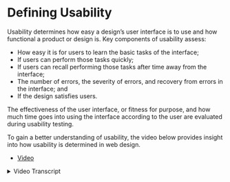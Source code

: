 # Defining Usability

Usability determines how easy a design’s user interface is to use and how functional a product or design is. Key components of usability assess:

- How easy it is for users to learn the basic tasks of the interface;
- If users can perform those tasks quickly;
- If users can recall performing those tasks after time away from the interface;
- The number of errors, the severity of errors, and recovery from errors in the interface; and
- If the design satisfies users.

The effectiveness of the user interface, or fitness for purpose, and how much time goes into using the interface according to the user are evaluated during usability testing.

To gain a better understanding of usability, the video below provides insight into how usability is determined in web design.

- [Video](https://www.youtube.com/watch?v=Xt6s9a7yxuM)

<details>
  <summary>Video Transcript</summary>
[Opening graphic]: Athena Brand Wisdom: Marketing Research and Strategy

Hi, I’m Jeff Hecker from Athena Brand Wisdom, and thanks for watching this short video on defining website usability.

In this video, I’m going to give you three different ways of thinking about what website usability is.

There are a number of different definitions of usability. The ISO definition of usability is the extent to which a product can be used by specified users to achieve specified goals with effectiveness, efficiency, and satisfaction in a specified context of use.

But there are, of course, more details and granular ways of thinking about website usability. One framework that I like is Whitney Quesenbery’s famous 5 E’s of usability.

According to this framework, a website with good usability should be:

- Effective, which means users can do what they want
- Efficient, which means they can do it quickly
- Easy to learn
- Error tolerant, which means that the site works to prevent errors or if someone makes an error, it helps them to fix the error
- and Engaging.

Finally, no discussion of website usability would be complete without some reference to Steve Krug, who has written some really great and highly accessible books about usability.

When he defines usability, he says it really just means making something that works well - that is - that a person of average or even below average ability and experience can use it for its intended purpose without getting hopelessly frustrated.

Steve Krug enhances this definition with his presentation of his first law of usability, which is don’t make me think.

This means that, as much as humanly possible, a website should be self-evident, obvious, and self-explanatory.

He writes that designing for usability means working to reduce the amount of thinking that people need to do when using your site by making things as self-evident as possible.

The more people have to stop and think about how to do what they want to do, where to click, where to find things, what things mean, whether something’s clickable, etcetera, the more that confidence in a site and user satisfaction are eroded.

So, to be really specific then, what is a website usability issue?

Well, it’s anything that prevents task completion, slows the user down, takes the user off course, implies that things are okay when they’re not, or causes the user to misinterpret content.

It’s anything that makes errors likely or difficult to recover from, or prevents the user from noticing something important, or from taking the next step.

It’s anything that causes the user to look for a workaround or makes the user confused or irritated.

So, that’s an introduction to how website usability is defined. Thanks for watching!

[Closing graphic]: Athena Brand Wisdom: Marketing Research and Strategy
</details>